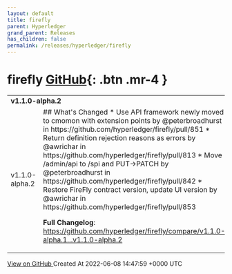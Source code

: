 ```yaml
---
layout: default
title: firefly
parent: Hyperledger
grand_parent: Releases
has_children: false
permalink: /releases/hyperledger/firefly
---
```


# firefly <span class="fs-3 right-align">[GitHub](https://github.com/hyperledger/firefly){: .btn .mr-4 }</span>


<div>
    <table>
        <tr>
            <td colspan="2">
                <b>
                    v1.1.0-alpha.2
                </b>
            </td>
        </tr>
        <tr>
            <td>
                <span class="chip">
                    v1.1.0-alpha.2
                </span>
            </td>
            <td>
                ## What's Changed
* Use API framework newly moved to cmomon with extension points by @peterbroadhurst in https://github.com/hyperledger/firefly/pull/851
* Return definition rejection reasons as errors by @awrichar in https://github.com/hyperledger/firefly/pull/813
* Move /admin/api to /spi and PUT->PATCH by @peterbroadhurst in https://github.com/hyperledger/firefly/pull/842
* Restore FireFly contract version, update UI version by @awrichar in https://github.com/hyperledger/firefly/pull/853


**Full Changelog**: https://github.com/hyperledger/firefly/compare/v1.1.0-alpha.1...v1.1.0-alpha.2
            </td>
        </tr>
    </table>
    <a href="https://github.com/hyperledger/firefly/releases/tag/v1.1.0-alpha.2" class=".btn">
        View on GitHub
    </a>
    <span class="right-align">
        Created At 2022-06-08 14:47:59 +0000 UTC
    </span>
</div>

